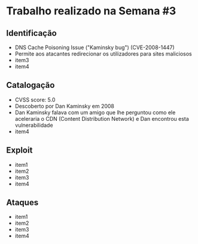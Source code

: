 
# Trabalho realizado na Semana #3

## Identificação

- DNS Cache Poisoning Issue ("Kaminsky bug") (CVE-2008-1447)
- Permite aos atacantes redirecionar os utilizadores para sites maliciosos
- item3
- item4

## Catalogação

- CVSS score: 5.0
- Descoberto por Dan Kaminsky em 2008
- Dan Kaminsky falava com um amigo que lhe perguntou como ele aceleraria o CDN (Content Distribution Network) e Dan encontrou esta vulnerabilidade
- item4

## Exploit

- item1
- item2
- item3
- item4

## Ataques

- item1
- item2
- item3
- item4
